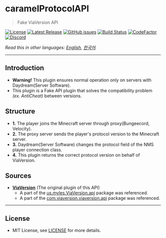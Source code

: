 # caramelProtocolAPI 
> Fake ViaVersion API

[![License](https://img.shields.io/github/license/LemonCaramel/caramelProtocolAPI)](https://github.com/LemonCaramel/caramelProtocolAPI/blob/master/LICENSE)
[![Latest Release](https://img.shields.io/github/v/release/LemonCaramel/caramelProtocolAPI)](https://caramel.moe/)
[![GitHub issues](https://img.shields.io/github/issues/LemonCaramel/caramelProtocolAPI)](https://github.com/LemonCaramel/caramelProtocolAPI/issues)
[![Build Status](https://travis-ci.com/LemonCaramel/caramelProtocolAPI.svg?branch=master)](https://travis-ci.com/LemonCaramel/caramelProtocolAPI)
[![CodeFactor](https://www.codefactor.io/repository/github/lemoncaramel/caramelprotocolapi/badge/master)](https://www.codefactor.io/repository/github/lemoncaramel/caramelprotocolapi/overview/master)
[![Discord](https://img.shields.io/badge/use%20server-%20discord-blue.svg)](https://discord.gg/f9qGtYF)

*Read this in other languages: [English](README.md), [한국어](README.ko.md).*

--------


Introduction
--------
 - **Warning!** This plugin ensures normal operation only on servers with Daydream(Server Software).
 - This plugin is a Fake API plugin that solves the compatibility problem *(ex. AntiCheat)* between versions.

Structure
--------
 - **1.** The player joins the Minecraft server through proxy(Bungeecord, Velocity).
 - **2.** The proxy server sends the player's protocol version to the Minecraft server.
 - **3.** Daydream(Server Software) changes the protocol field of the NMS player connection class.
 - **4.** This plugin returns the correct protocol version on behalf of ViaVersion.

Sources
--------
 - **[ViaVersion](https://github.com/ViaVersion/ViaVersion)** (The original plugin of this API)
    - A part of the [us.myles.ViaVersion.api](https://github.com/ViaVersion/ViaVersion/blob/master/common/src/main/java/us/myles/ViaVersion/api) package was referenced.
    - A part of the [com.viaversion.viaversion.api](https://github.com/ViaVersion/ViaVersion/blob/master/common/src/main/java/com/viaversion/viaversion/api) package was referenced.

----------

License
--------
 - MIT License, see [LICENSE](https://github.com/LemonCaramel/caramelProtocolAPI/blob/master/LICENSE) for more details.
